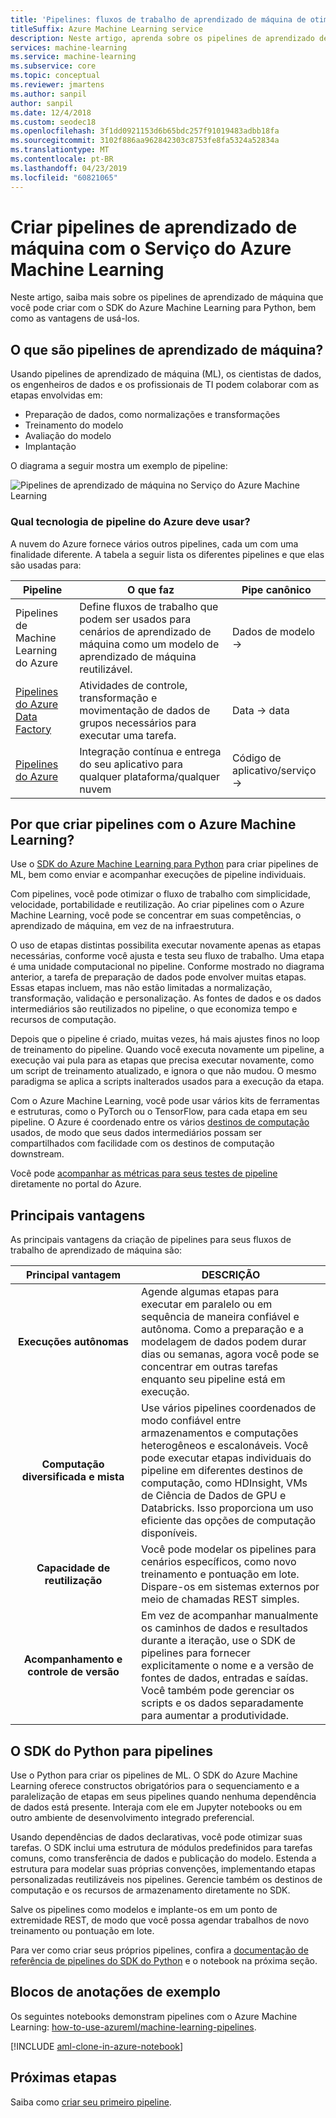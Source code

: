 ```yaml
---
title: 'Pipelines: fluxos de trabalho de aprendizado de máquina de otimizar'
titleSuffix: Azure Machine Learning service
description: Neste artigo, aprenda sobre os pipelines de aprendizado de máquina que você pode criar com o SDK do Azure Machine Learning para Python e as vantagens de usar pipelines. Pipelines de ML (aprendizado de máquina) são usados por cientistas de dados para criar, otimizar e gerenciar seus fluxos de trabalho de aprendizado de máquina.
services: machine-learning
ms.service: machine-learning
ms.subservice: core
ms.topic: conceptual
ms.reviewer: jmartens
ms.author: sanpil
author: sanpil
ms.date: 12/4/2018
ms.custom: seodec18
ms.openlocfilehash: 3f1dd0921153d6b65bdc257f91019483adbb18fa
ms.sourcegitcommit: 3102f886aa962842303c8753fe8fa5324a52834a
ms.translationtype: MT
ms.contentlocale: pt-BR
ms.lasthandoff: 04/23/2019
ms.locfileid: "60821065"
---
```

# <a name="build-machine-learning-pipelines-with-the-azure-machine-learning-service"></a>Criar pipelines de aprendizado de máquina com o Serviço do Azure Machine Learning

Neste artigo, saiba mais sobre os pipelines de aprendizado de máquina que você pode criar com o SDK do Azure Machine Learning para Python, bem como as vantagens de usá-los.

## <a name="what-are-machine-learning-pipelines"></a>O que são pipelines de aprendizado de máquina?

Usando pipelines de aprendizado de máquina (ML), os cientistas de dados, os engenheiros de dados e os profissionais de TI podem colaborar com as etapas envolvidas em:
+ Preparação de dados, como normalizações e transformações
+ Treinamento do modelo
+ Avaliação do modelo
+ Implantação 

O diagrama a seguir mostra um exemplo de pipeline:

![Pipelines de aprendizado de máquina no Serviço do Azure Machine Learning](./media/concept-ml-pipelines/pipelines.png)

### <a name="which-azure-pipeline-technology-should-i-use"></a>Qual tecnologia de pipeline do Azure deve usar?

A nuvem do Azure fornece vários outros pipelines, cada um com uma finalidade diferente. A tabela a seguir lista os diferentes pipelines e que elas são usadas para:

| Pipeline | O que faz | Pipe canônico |
| ---- | ---- | ---- |
| Pipelines de Machine Learning do Azure | Define fluxos de trabalho que podem ser usados para cenários de aprendizado de máquina como um modelo de aprendizado de máquina reutilizável. | Dados de modelo -> |
| [Pipelines do Azure Data Factory](https://docs.microsoft.com/azure/data-factory/concepts-pipelines-activities) | Atividades de controle, transformação e movimentação de dados de grupos necessários para executar uma tarefa.  | Data -> data |
| [Pipelines do Azure](https://azure.microsoft.com/services/devops/pipelines/) | Integração contínua e entrega do seu aplicativo para qualquer plataforma/qualquer nuvem  | Código de aplicativo/serviço-> |

## <a name="why-build-pipelines-with-azure-machine-learning"></a>Por que criar pipelines com o Azure Machine Learning?

Use o [SDK do Azure Machine Learning para Python](#the-python-sdk-for-pipelines) para criar pipelines de ML, bem como enviar e acompanhar execuções de pipeline individuais.

Com pipelines, você pode otimizar o fluxo de trabalho com simplicidade, velocidade, portabilidade e reutilização. Ao criar pipelines com o Azure Machine Learning, você pode se concentrar em suas competências, o aprendizado de máquina, em vez de na infraestrutura.

O uso de etapas distintas possibilita executar novamente apenas as etapas necessárias, conforme você ajusta e testa seu fluxo de trabalho. Uma etapa é uma unidade computacional no pipeline. Conforme mostrado no diagrama anterior, a tarefa de preparação de dados pode envolver muitas etapas. Essas etapas incluem, mas não estão limitadas a normalização, transformação, validação e personalização. As fontes de dados e os dados intermediários são reutilizados no pipeline, o que economiza tempo e recursos de computação. 

Depois que o pipeline é criado, muitas vezes, há mais ajustes finos no loop de treinamento do pipeline. Quando você executa novamente um pipeline, a execução vai pula para as etapas que precisa executar novamente, como um script de treinamento atualizado, e ignora o que não mudou. O mesmo paradigma se aplica a scripts inalterados usados para a execução da etapa. 

Com o Azure Machine Learning, você pode usar vários kits de ferramentas e estruturas, como o PyTorch ou o TensorFlow, para cada etapa em seu pipeline. O Azure é coordenado entre os vários [destinos de computação](concept-azure-machine-learning-architecture.md) usados, de modo que seus dados intermediários possam ser compartilhados com facilidade com os destinos de computação downstream. 

Você pode [acompanhar as métricas para seus testes de pipeline](https://docs.microsoft.com/azure/machine-learning/service/how-to-track-experiments) diretamente no portal do Azure. 

## <a name="key-advantages"></a>Principais vantagens

As principais vantagens da criação de pipelines para seus fluxos de trabalho de aprendizado de máquina são:

|Principal vantagem|DESCRIÇÃO|
|:-------:|-----------|
|**Execuções&nbsp;autônomas**|Agende algumas etapas para executar em paralelo ou em sequência de maneira confiável e autônoma. Como a preparação e a modelagem de dados podem durar dias ou semanas, agora você pode se concentrar em outras tarefas enquanto seu pipeline está em execução. |
|**Computação diversificada e mista**|Use vários pipelines coordenados de modo confiável entre armazenamentos e computações heterogêneos e escalonáveis. Você pode executar etapas individuais do pipeline em diferentes destinos de computação, como HDInsight, VMs de Ciência de Dados de GPU e Databricks. Isso proporciona um uso eficiente das opções de computação disponíveis.|
|**Capacidade de reutilização**|Você pode modelar os pipelines para cenários específicos, como novo treinamento e pontuação em lote. Dispare-os em sistemas externos por meio de chamadas REST simples.|
|**Acompanhamento e controle de versão**|Em vez de acompanhar manualmente os caminhos de dados e resultados durante a iteração, use o SDK de pipelines para fornecer explicitamente o nome e a versão de fontes de dados, entradas e saídas. Você também pode gerenciar os scripts e os dados separadamente para aumentar a produtividade.|

## <a name="the-python-sdk-for-pipelines"></a>O SDK do Python para pipelines

Use o Python para criar os pipelines de ML. O SDK do Azure Machine Learning oferece constructos obrigatórios para o sequenciamento e a paralelização de etapas em seus pipelines quando nenhuma dependência de dados está presente. Interaja com ele em Jupyter notebooks ou em outro ambiente de desenvolvimento integrado preferencial. 

Usando dependências de dados declarativas, você pode otimizar suas tarefas. O SDK inclui uma estrutura de módulos predefinidos para tarefas comuns, como transferência de dados e publicação do modelo. Estenda a estrutura para modelar suas próprias convenções, implementando etapas personalizadas reutilizáveis nos pipelines. Gerencie também os destinos de computação e os recursos de armazenamento diretamente no SDK.

Salve os pipelines como modelos e implante-os em um ponto de extremidade REST, de modo que você possa agendar trabalhos de novo treinamento ou pontuação em lote.

Para ver como criar seus próprios pipelines, confira a [documentação de referência de pipelines do SDK do Python](https://docs.microsoft.com/python/api/azureml-pipeline-core/?view=azure-ml-py) e o notebook na próxima seção.

## <a name="example-notebooks"></a>Blocos de anotações de exemplo
 
Os seguintes notebooks demonstram pipelines com o Azure Machine Learning: [how-to-use-azureml/machine-learning-pipelines](https://github.com/Azure/MachineLearningNotebooks/blob/master/how-to-use-azureml/machine-learning-pipelines).
 
[!INCLUDE [aml-clone-in-azure-notebook](../../../includes/aml-clone-for-examples.md)]

## <a name="next-steps"></a>Próximas etapas

Saiba como [criar seu primeiro pipeline](how-to-create-your-first-pipeline.md).
